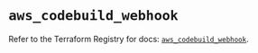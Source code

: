 # `aws_codebuild_webhook`

Refer to the Terraform Registry for docs: [`aws_codebuild_webhook`](https://registry.terraform.io/providers/hashicorp/aws/5.52.0/docs/resources/codebuild_webhook).
